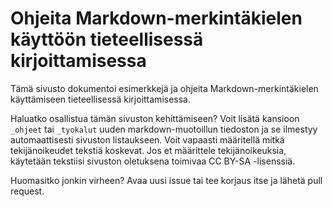# Ohjeita Markdown-merkintäkielen käyttöön tieteellisessä kirjoittamisessa

Tämä sivusto dokumentoi esimerkkejä ja ohjeita Markdown-merkintäkielen käyttämiseen tieteellisessä kirjoittamisessa.

Haluatko osallistua tämän sivuston kehittämiseen? Voit lisätä kansioon `_ohjeet` tai `_tyokalut` uuden markdown-muotoillun tiedoston ja se ilmestyy automaattisesti sivuston listaukseen. Voit vapaasti määritellä mitkä tekijänoikeudet tekstiä koskevat. Jos et määrittele tekijänoikeuksia, käytetään tekstiisi sivuston oletuksena toimivaa CC BY-SA -lisenssiä.

Huomasitko jonkin virheen? Avaa uusi issue tai tee korjaus itse ja lähetä pull request. 
